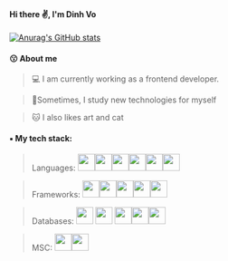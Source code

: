 #### Hi there ✌️, I'm Dinh Vo
[![Anurag's GitHub stats](https://github-readme-stats.vercel.app/api?username=DylanVo28)](https://github.com/anuraghazra/github-readme-stats)

#### 😗 About me
> 💻 I am currently working as a frontend developer.

> 🌼Sometimes, I study new technologies for myself

> 🐱 I also likes art and cat

#### ▪️ My tech stack: 
> Languages: <img src="https://img.icons8.com/fluency/344/javascript.png" width="30" style="display:inline"><img src="https://brandlogos.net/wp-content/uploads/2021/11/java-logo.png" width="30"><img src="https://upload.wikimedia.org/wikipedia/commons/thumb/1/18/ISO_C%2B%2B_Logo.svg/640px-ISO_C%2B%2B_Logo.svg.png" width="30"><img  src="https://spec.edu.vn/uploadfileimage/spec/khac/916600200c-sharp-c-seeklogo.com.png" width="30"><img  src="https://docs.soliditylang.org/en/v0.8.15/_static/logo.svg" width="30"><img  src="http://sqladvice.com/wp-content/uploads/2017/07/SQL_phuongnguyen.png" width="30">

> Frameworks: <img src="https://upload.wikimedia.org/wikipedia/commons/thumb/a/a7/React-icon.svg/1150px-React-icon.svg.png" width="30"><img src="https://miro.medium.com/max/560/1*hAAm71eC0mIg3RIA6S4-DQ.png" width="30"><img src="https://docs.nestjs.com/assets/logo-small.svg" width="30"><img src="https://d3njjcbhbojbot.cloudfront.net/api/utilities/v1/imageproxy/https://coursera-course-photos.s3.amazonaws.com/54/4ed1d02bfe11e9b16e4738100f1cb7/logo-java-spring-boot-cloud_.jpg" width="30"><img src="https://www.computerhope.com/jargon/k/kotlin.png" width="30">

> Databases:  <img src="https://upload.wikimedia.org/wikipedia/commons/2/29/Postgresql_elephant.svg" width="30">
 <img src="https://nghiahsgs.com/wp-content/uploads/2020/08/sql.png" width="30"> <img src="https://thaison.edu.vn/datafiles/setone/1555130678_MSSQLServer.png" width="30"><img src="https://stackjava.com/wp-content/uploads/2018/07/mongodb.png" width="30"><img src="https://miro.medium.com/max/600/1*R4c8lHBHuH5qyqOtZb3h-w.png" width="30">
 
> MSC: <img src="https://pbs.twimg.com/profile_images/1414990564408262661/r6YemvF9_400x400.jpg" width="30"><img src="https://gitlab.com/uploads/-/system/project/avatar/4563480/logo-extra-whitespace.png" width="30">
